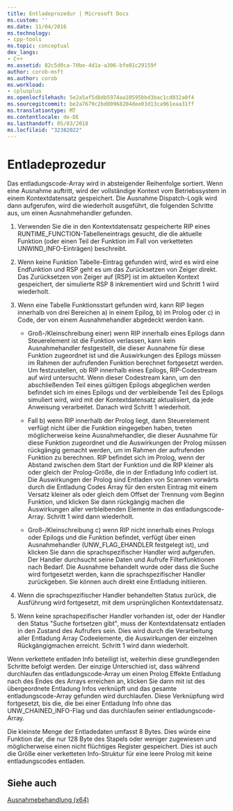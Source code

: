 ```yaml
---
title: Entladeprozedur | Microsoft Docs
ms.custom: ''
ms.date: 11/04/2016
ms.technology:
- cpp-tools
ms.topic: conceptual
dev_langs:
- C++
ms.assetid: 82c5d0ca-70be-4d1a-a306-bfe01c29159f
author: corob-msft
ms.author: corob
ms.workload:
- cplusplus
ms.openlocfilehash: 5e2a5af5d8db5974aa10595bbd3bac1cd032a0f4
ms.sourcegitcommit: be2a7679c2bd80968204dee03d13ca961eaa31ff
ms.translationtype: MT
ms.contentlocale: de-DE
ms.lasthandoff: 05/03/2018
ms.locfileid: "32382022"
---
```

# <a name="unwind-procedure"></a>Entladeprozedur
Das entladungscode-Array wird in absteigender Reihenfolge sortiert. Wenn eine Ausnahme auftritt, wird der vollständige Kontext vom Betriebssystem in einem Kontextdatensatz gespeichert. Die Ausnahme Dispatch-Logik wird dann aufgerufen, wird die wiederholt ausgeführt, die folgenden Schritte aus, um einen Ausnahmehandler gefunden.  
  
1.  Verwenden Sie die in den Kontextdatensatz gespeicherte RIP eines RUNTIME_FUNCTION-Tabelleneintrags gesucht, die die aktuelle Funktion (oder einen Teil der Funktion im Fall von verketteten UNWIND_INFO-Einträgen) beschreibt.  
  
2.  Wenn keine Funktion Tabelle-Eintrag gefunden wird, wird es wird eine Endfunktion und RSP geht es um das Zurücksetzen von Zeiger direkt. Das Zurücksetzen von Zeiger auf [RSP] ist im aktuellen Kontext gespeichert, der simulierte RSP 8 inkrementiert wird und Schritt 1 wird wiederholt.  
  
3.  Wenn eine Tabelle Funktionsstart gefunden wird, kann RIP liegen innerhalb von drei Bereichen a) in einem Epilog, b) im Prolog oder c) in Code, der von einem Ausnahmehandler abgedeckt werden kann.  
  
    -   Groß-/Kleinschreibung einer) wenn RIP innerhalb eines Epilogs dann Steuerelement ist die Funktion verlassen, kann kein Ausnahmehandler festgestellt, die dieser Ausnahme für diese Funktion zugeordnet ist und die Auswirkungen des Epilogs müssen im Rahmen der aufrufenden Funktion berechnet fortgesetzt werden. Um festzustellen, ob RIP innerhalb eines Epilogs, RIP-Codestream auf wird untersucht. Wenn dieser Codestream kann, um den abschließenden Teil eines gültigen Epilogs abgeglichen werden befindet sich im eines Epilogs und der verbleibende Teil des Epilogs simuliert wird, wird mit der Kontextdatensatz aktualisiert, da jede Anweisung verarbeitet. Danach wird Schritt 1 wiederholt.  
  
    -   Fall b) wenn RIP innerhalb der Prolog liegt, dann Steuerelement verfügt nicht über die Funktion eingegeben haben, treten möglicherweise keine Ausnahmehandler, die dieser Ausnahme für diese Funktion zugeordnet und die Auswirkungen der Prolog müssen rückgängig gemacht werden, um im Rahmen der aufrufenden Funktion zu berechnen. RIP befindet sich im Prolog, wenn der Abstand zwischen dem Start der Funktion und die RIP kleiner als oder gleich der Prolog-Größe, die in der Entladung Info codiert ist. Die Auswirkungen der Prolog sind Entladen von Scannen vorwärts durch die Entladung Codes Array für den ersten Eintrag mit einem Versatz kleiner als oder gleich dem Offset der Trennung vom Beginn Funktion, und klicken Sie dann rückgängig machen die Auswirkungen aller verbleibenden Elemente in das entladungscode-Array. Schritt 1 wird dann wiederholt.  
  
    -   Groß-/Kleinschreibung c) wenn RIP nicht innerhalb eines Prologs oder Epilogs und die Funktion befindet, verfügt über einen Ausnahmehandler (UNW_FLAG_EHANDLER festgelegt ist), und klicken Sie dann die sprachspezifischer Handler wird aufgerufen. Der Handler durchsucht seine Daten und Aufrufe Filterfunktionen nach Bedarf. Die Ausnahme behandelt wurde oder dass die Suche wird fortgesetzt werden, kann die sprachspezifischer Handler zurückgeben. Sie können auch direkt eine Entladung initiieren.  
  
4.  Wenn die sprachspezifischer Handler behandelten Status zurück, die Ausführung wird fortgesetzt, mit dem ursprünglichen Kontextdatensatz.  
  
5.  Wenn keine sprachspezifischer Handler vorhanden ist, oder der Handler den Status "Suche fortsetzen gibt", muss der Kontextdatensatz entladen in den Zustand des Aufrufers sein. Dies wird durch die Verarbeitung aller Entladung Array Codeelemente, die Auswirkungen der einzelnen Rückgängigmachen erreicht. Schritt 1 wird dann wiederholt.  
  
 Wenn verkettete entladen Info beteiligt ist, weiterhin diese grundlegenden Schritte befolgt werden. Der einzige Unterschied ist, dass während durchlaufen das entladungscode-Array um einen Prolog Effekte Entladung nach des Endes des Arrays erreichen an, klicken Sie dann mit ist des übergeordnete Entladung Infos verknüpft und das gesamte entladungscode-Array gefunden wird durchlaufen. Diese Verknüpfung wird fortgesetzt, bis die, die bei einer Entladung Info ohne das UNW_CHAINED_INFO-Flag und das durchlaufen seiner entladungscode-Array.  
  
 Die kleinste Menge der Entladedaten umfasst 8 Bytes. Dies würde eine Funktion dar, die nur 128 Byte des Stapels oder weniger zugewiesen und möglicherweise einen nicht flüchtiges Register gespeichert. Dies ist auch die Größe einer verketteten Info-Struktur für eine leere Prolog mit keine entladungscodes entladen.  
  
## <a name="see-also"></a>Siehe auch  
 [Ausnahmebehandlung (x64)](../build/exception-handling-x64.md)